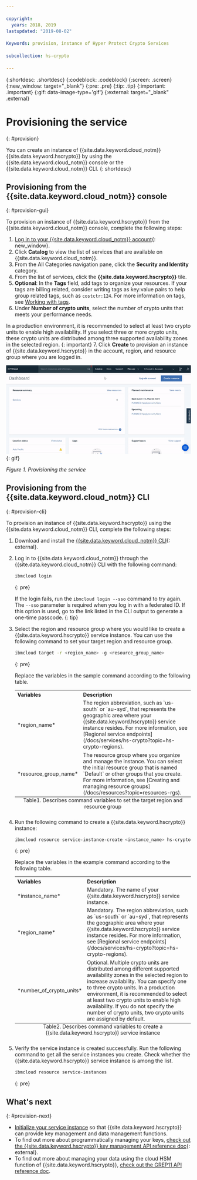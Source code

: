 ```yaml
---

copyright:
  years: 2018, 2019
lastupdated: "2019-08-02"

Keywords: provision, instance of Hyper Protect Crypto Services

subcollection: hs-crypto

---
```


{:shortdesc: .shortdesc}
{:codeblock: .codeblock}
{:screen: .screen}
{:new_window: target="_blank"}
{:pre: .pre}
{:tip: .tip}
{:important: .important}
{:gif: data-image-type='gif'}
{:external: target="_blank" .external}

# Provisioning the service
{: #provision}

You can create an instance of {{site.data.keyword.cloud_notm}} {{site.data.keyword.hscrypto}} by using the {{site.data.keyword.cloud_notm}} console or the {{site.data.keyword.cloud_notm}} CLI.
{: shortdesc}

## Provisioning from the {{site.data.keyword.cloud_notm}} console
{: #provision-gui}

To provision an instance of {{site.data.keyword.hscrypto}} from the {{site.data.keyword.cloud_notm}} console, complete the following steps:

1. [Log in to your {{site.data.keyword.cloud_notm}} account](https://cloud.ibm.com/login){: new_window}.
2. Click **Catalog** to view the list of services that are available on {{site.data.keyword.cloud_notm}}.
3. From the All Categories navigation pane, click the **Security and Identity** category.
4. From the list of services, click the **{{site.data.keyword.hscrypto}}** tile.
5. **Optional**: In the **Tags** field, add tags to organize your resources. If your tags are billing related, consider writing tags as key:value pairs to help group related tags, such as `costctr:124`. For more information on tags, see [Working with tags](/docs/resources?topic=resources-tag#tag).
6. Under **Number of crypto units**, select the number of crypto units that meets your performance needs.

  In a production environment, it is recommended to select at least two crypto units to enable high availability. If you select three or more crypto units, these crypto units are distributed among three supported availability zones in the selected region.
  {: important}
7. Click **Create** to provision an instance of {{site.data.keyword.hscrypto}} in the account, region, and resource group where you are logged in.

![Provisioning the service](image/provisioning.gif "Provisioning the service")
{: gif}

*Figure 1. Provisioning the service*

## Provisioning from the {{site.data.keyword.cloud_notm}} CLI
{: #provision-cli}

To provision an instance of {{site.data.keyword.hscrypto}} using the {{site.data.keyword.cloud_notm}} CLI, complete the following steps:

1. Download and install the [{{site.data.keyword.cloud_notm}} CLI](/docs/cli?topic=cloud-cli-getting-started){: external}.

2. Log in to {{site.data.keyword.cloud_notm}} through the {{site.data.keyword.cloud_notm}} CLI with the following command:

    ```sh
    ibmcloud login
    ```
    {: pre}

    If the login fails, run the `ibmcloud login --sso` command to try again. The `--sso` parameter is required when you log in with a federated ID. If this option is used, go to the link listed in the CLI output to generate a one-time passcode.
    {: tip}

3. Select the region and resource group where you would like to create a {{site.data.keyword.hscrypto}} service instance. You can use the following command to set your target region and resource group.

    ```sh
    ibmcloud target -r <region_name> -g <resource_group_name>
    ```
    {: pre}

    Replace the variables in the sample command according to the following table.

    <table>
      <tr>
        <th>Variables</th>
        <th>Description</th>
      </tr>
      <tr>
        <td>*region_name*</td>
        <td>The region abbreviation, such as `us-south` or `au-syd`, that represents the geographic area where your {{site.data.keyword.hscrypto}} service instance resides. For more information, see [Regional service endpoints](/docs/services/hs-crypto?topic=hs-crypto-regions).</td>
      </tr>
      <tr>
        <td>*resource_group_name*</td>
        <td>The resource group where you organize and manage the instance. You can select the initial resource group that is named `Default` or other groups that you create. For more information, see [Creating and managing resource groups](/docs/resources?topic=resources-rgs).</td>
      </tr>
      <caption style="caption-side:bottom;">Table1. Describes command variables to set the target region and resource group</caption>
    </table>

4. Run the following command to create a {{site.data.keyword.hscrypto}} instance:

    ```sh
    ibmcloud resource service-instance-create <instance_name> hs-crypto standard <region_name> [-p '{"units": <number_of_crypto_units>}']
    ```
    {: pre}

    Replace the variables in the example command according to the following table.

    <table>
      <tr>
        <th>Variables</th>
        <th>Description</th>
      </tr>
      <tr>
        <td>*instance_name*</td>
        <td>Mandatory. The name of your {{site.data.keyword.hscrypto}} service instance.</td>
      </tr>
      <tr>
        <td>*region_name*</td>
        <td>Mandatory. The region abbreviation, such as `us-south` or `au-syd`, that represents the geographic area where your {{site.data.keyword.hscrypto}} service instance resides. For more information, see [Regional service endpoints](/docs/services/hs-crypto?topic=hs-crypto-regions).</td>
      </tr>
      <tr>
        <td>*number_of_crypto_units*</td>
        <td>Optional. Multiple crypto units are distributed among different supported availability zones in the selected region to increase availability. You can specify one to three crypto units. In a production environment, it is recommended to select at least two crypto units to enable high availability. If you do not specify the number of crypto units, two crypto units are assigned by default.</td>
      </tr>
      <caption style="caption-side:bottom;">Table2. Describes command variables to create a {{site.data.keyword.hscrypto}} service instance</caption>
    </table>

5. Verify the service instance is created successfully. Run the following command to get all the service instances you create. Check whether the {{site.data.keyword.hscrypto}} service instance is among the list.

    ```sh
    ibmcloud resource service-instances
    ```
    {: pre}


## What's next
{: #provision-next}

* [Initialize your service instance](/docs/services/hs-crypto?topic=hs-crypto-initialize-hsm) so that {{site.data.keyword.hscrypto}} can provide key management and data management functions.
* To find out more about programmatically managing your keys, [check out the {{site.data.keyword.hscrypto}} key management API reference doc](https://{DomainName}/apidocs/hs-crypto){: external}.
* To find out more about managing your data using the cloud HSM function of {{site.data.keyword.hscrypto}}, [check out the GREP11 API reference doc](/docs/services/hs-crypto?topic=hs-crypto-grep11-api-ref).
